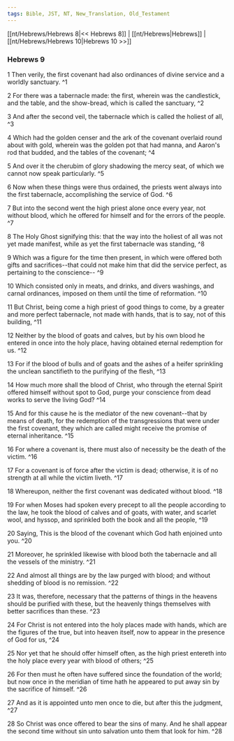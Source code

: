 ```yaml
---
tags: Bible, JST, NT, New_Translation, Old_Testament
---
```


[[nt/Hebrews/Hebrews 8|<< Hebrews 8]] | [[nt/Hebrews|Hebrews]] | [[nt/Hebrews/Hebrews 10|Hebrews 10 >>]]

### Hebrews 9

1 Then verily, the first covenant had also ordinances of divine service and a worldly sanctuary.  ^1

2 For there was a tabernacle made: the first, wherein was the candlestick, and the table, and the show-bread, which is called the sanctuary,  ^2

3 And after the second veil, the tabernacle which is called the holiest of all,  ^3

4 Which had the golden censer and the ark of the covenant overlaid round about with gold, wherein was the golden pot that had manna, and Aaron\'s rod that budded, and the tables of the covenant;  ^4

5 And over it the cherubim of glory shadowing the mercy seat, of which we cannot now speak particularly.  ^5

6 Now when these things were thus ordained, the priests went always into the first tabernacle, accomplishing the service of God.  ^6

7 But into the second went the high priest alone once every year, not without blood, which he offered for himself and for the errors of the people.  ^7

8 The Holy Ghost signifying this: that the way into the holiest of all was not yet made manifest, while as yet the first tabernacle was standing,  ^8

9 Which was a figure for the time then present, in which were offered both gifts and sacrifices\--that could not make him that did the service perfect, as pertaining to the conscience\--  ^9

10 Which consisted only in meats, and drinks, and divers washings, and carnal ordinances, imposed on them until the time of reformation.  ^10

11 But Christ, being come a high priest of good things to come, by a greater and more perfect tabernacle, not made with hands, that is to say, not of this building,  ^11

12 Neither by the blood of goats and calves, but by his own blood he entered in once into the holy place, having obtained eternal redemption for us.  ^12

13 For if the blood of bulls and of goats and the ashes of a heifer sprinkling the unclean sanctifieth to the purifying of the flesh,  ^13

14 How much more shall the blood of Christ, who through the eternal Spirit offered himself without spot to God, purge your conscience from dead works to serve the living God?  ^14

15 And for this cause he is the mediator of the new covenant\--that by means of death, for the redemption of the transgressions that were under the first covenant, they which are called might receive the promise of eternal inheritance.  ^15

16 For where a covenant is, there must also of necessity be the death of the victim.  ^16

17 For a covenant is of force after the victim is dead; otherwise, it is of no strength at all while the victim liveth.  ^17

18 Whereupon, neither the first covenant was dedicated without blood.  ^18

19 For when Moses had spoken every precept to all the people according to the law, he took the blood of calves and of goats, with water, and scarlet wool, and hyssop, and sprinkled both the book and all the people,  ^19

20 Saying, This is the blood of the covenant which God hath enjoined unto you.  ^20

21 Moreover, he sprinkled likewise with blood both the tabernacle and all the vessels of the ministry.  ^21

22 And almost all things are by the law purged with blood; and without shedding of blood is no remission.  ^22

23 It was, therefore, necessary that the patterns of things in the heavens should be purified with these, but the heavenly things themselves with better sacrifices than these.  ^23

24 For Christ is not entered into the holy places made with hands, which are the figures of the true, but into heaven itself, now to appear in the presence of God for us,  ^24

25 Nor yet that he should offer himself often, as the high priest entereth into the holy place every year with blood of others;  ^25

26 For then must he often have suffered since the foundation of the world; but now once in the meridian of time hath he appeared to put away sin by the sacrifice of himself.  ^26

27 And as it is appointed unto men once to die, but after this the judgment,  ^27

28 So Christ was once offered to bear the sins of many. And he shall appear the second time without sin unto salvation unto them that look for him.  ^28

 
